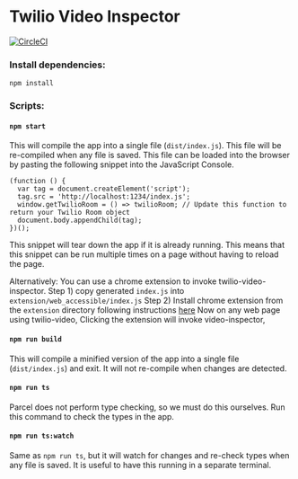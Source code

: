 # Twilio Video Inspector

[![CircleCI](https://circleci.com/gh/twilio/twilio-video-inspector.svg?style=svg&circle-token=e455a056673b1eb7a7692269da5154167b0eb32a)](https://circleci.com/gh/twilio/twilio-video-inspector)

### Install dependencies:

```
npm install
```

### Scripts:

#### `npm start`

This will compile the app into a single file (`dist/index.js`). This file will be re-compiled when any file is saved. This file can be loaded into the browser by pasting the following snippet into the JavaScript Console.

```
(function () {
  var tag = document.createElement('script');
  tag.src = 'http://localhost:1234/index.js';
  window.getTwilioRoom = () => twilioRoom; // Update this function to return your Twilio Room object
  document.body.appendChild(tag);
})();
```

This snippet will tear down the app if it is already running. This means that this
snippet can be run multiple times on a page without having to reload the page.

Alternatively: You can use a chrome extension to invoke twilio-video-inspector.
Step 1) copy generated `index.js` into `extension/web_accessible/index.js`
Step 2)  Install chrome extension from the `extension` directory following instructions [here](https://developer.chrome.com/docs/extensions/mv2/getstarted/)
Now on any web page using twilio-video, Clicking the extension will invoke video-inspector,

#### `npm run build`

This will compile a minified version of the app into a single file (`dist/index.js`) and exit. It will not re-compile when changes are detected.

#### `npm run ts`

Parcel does not perform type checking, so we must do this ourselves. Run this command to check the types in the app.

#### `npm run ts:watch`

Same as `npm run ts`, but it will watch for changes and re-check types when any file is saved. It is useful to have this running in a separate terminal.
